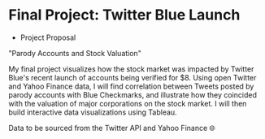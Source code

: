 # Final Project: Twitter Blue Launch

* Project Proposal

"Parody Accounts and Stock Valuation"

My final project visualizes how the stock market was impacted by Twitter Blue's recent launch of accounts being verified for $8. Using open Twitter and Yahoo Finance data, I will find correlation between Tweets posted by parody accounts with Blue Checkmarks, and illustrate how they coincided with the valuation of major corporations on the stock market. I will then build interactive data visualizations using Tableau.

Data to be sourced from the Twitter API and Yahoo Finance 🌐
